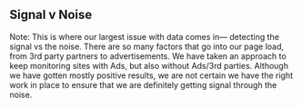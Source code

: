 ## Signal v Noise

Note: This is where our largest issue with data comes in— detecting the signal vs the noise. There are so many factors that go into our page load, from 3rd party partners to advertisements. We have taken an approach to keep monitoring sites with Ads, but also without Ads/3rd parties. Although we have gotten mostly positive results, we are not certain we have the right work in place to ensure that we are definitely getting signal through the noise.
